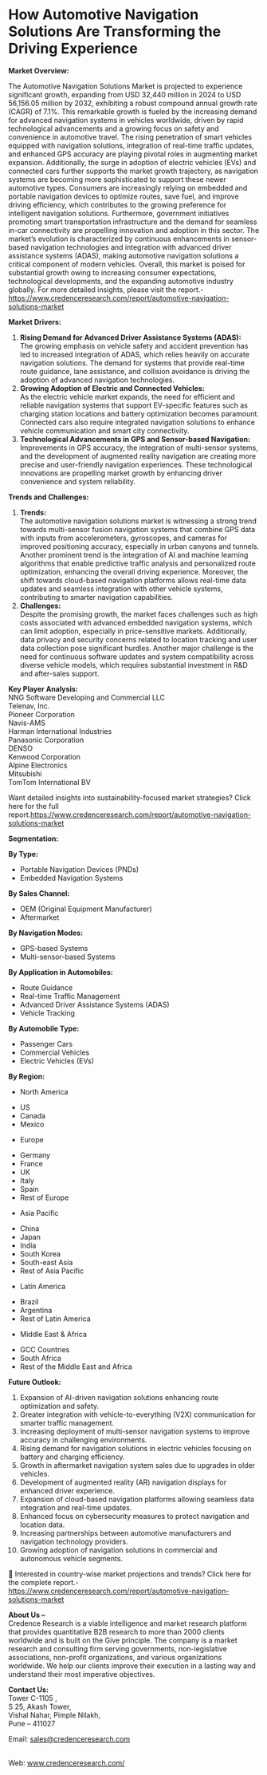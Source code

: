 # How Automotive Navigation Solutions Are Transforming the Driving Experience


<p><strong>Market Overview:</strong></p>
<p>The Automotive Navigation Solutions Market is projected to experience significant growth, expanding from USD 32,440 million in 2024 to USD 56,156.05 million by 2032, exhibiting a robust compound annual growth rate (CAGR) of 7.1%. This remarkable growth is fueled by the increasing demand for advanced navigation systems in vehicles worldwide, driven by rapid technological advancements and a growing focus on safety and convenience in automotive travel. The rising penetration of smart vehicles equipped with navigation solutions, integration of real-time traffic updates, and enhanced GPS accuracy are playing pivotal roles in augmenting market expansion. Additionally, the surge in adoption of electric vehicles (EVs) and connected cars further supports the market growth trajectory, as navigation systems are becoming more sophisticated to support these newer automotive types. Consumers are increasingly relying on embedded and portable navigation devices to optimize routes, save fuel, and improve driving efficiency, which contributes to the growing preference for intelligent navigation solutions. Furthermore, government initiatives promoting smart transportation infrastructure and the demand for seamless in-car connectivity are propelling innovation and adoption in this sector. The market&rsquo;s evolution is characterized by continuous enhancements in sensor-based navigation technologies and integration with advanced driver assistance systems (ADAS), making automotive navigation solutions a critical component of modern vehicles. Overall, this market is poised for substantial growth owing to increasing consumer expectations, technological developments, and the expanding automotive industry globally. For more detailed insights, please visit the report.-<a href="https://www.credenceresearch.com/report/automotive-navigation-solutions-market">https://www.credenceresearch.com/report/automotive-navigation-solutions-market</a></p>
<p><strong>Market Drivers:</strong></p>
<ol>
<li><strong> Rising Demand for Advanced Driver Assistance Systems (ADAS):</strong><br /> The growing emphasis on vehicle safety and accident prevention has led to increased integration of ADAS, which relies heavily on accurate navigation solutions. The demand for systems that provide real-time route guidance, lane assistance, and collision avoidance is driving the adoption of advanced navigation technologies.</li>
<li><strong> Growing Adoption of Electric and Connected Vehicles:</strong><br /> As the electric vehicle market expands, the need for efficient and reliable navigation systems that support EV-specific features such as charging station locations and battery optimization becomes paramount. Connected cars also require integrated navigation solutions to enhance vehicle communication and smart city connectivity.</li>
<li><strong> Technological Advancements in GPS and Sensor-based Navigation:</strong><br /> Improvements in GPS accuracy, the integration of multi-sensor systems, and the development of augmented reality navigation are creating more precise and user-friendly navigation experiences. These technological innovations are propelling market growth by enhancing driver convenience and system reliability.</li>
</ol>
<p><strong>Trends and Challenges:</strong></p>
<ol>
<li><strong> Trends:</strong><br /> The automotive navigation solutions market is witnessing a strong trend towards multi-sensor fusion navigation systems that combine GPS data with inputs from accelerometers, gyroscopes, and cameras for improved positioning accuracy, especially in urban canyons and tunnels. Another prominent trend is the integration of AI and machine learning algorithms that enable predictive traffic analysis and personalized route optimization, enhancing the overall driving experience. Moreover, the shift towards cloud-based navigation platforms allows real-time data updates and seamless integration with other vehicle systems, contributing to smarter navigation capabilities.</li>
<li><strong> Challenges:</strong><br /> Despite the promising growth, the market faces challenges such as high costs associated with advanced embedded navigation systems, which can limit adoption, especially in price-sensitive markets. Additionally, data privacy and security concerns related to location tracking and user data collection pose significant hurdles. Another major challenge is the need for continuous software updates and system compatibility across diverse vehicle models, which requires substantial investment in R&amp;D and after-sales support.</li>
</ol>
<p><strong>Key Player Analysis:</strong><br /> NNG Software Developing and Commercial LLC<br /> Telenav, Inc.<br /> Pioneer Corporation<br /> Navis-AMS<br /> Harman International Industries<br /> Panasonic Corporation<br /> DENSO<br /> Kenwood Corporation<br /> Alpine Electronics<br /> Mitsubishi<br /> TomTom International BV</p>
<p>Want detailed insights into sustainability-focused market strategies? Click here for the full report.<a href="https://www.credenceresearch.com/report/automotive-navigation-solutions-market">https://www.credenceresearch.com/report/automotive-navigation-solutions-market</a></p>
<p><strong>Segmentation:</strong></p>
<p><strong>By Type:</strong></p>
<ul>
<li>Portable Navigation Devices (PNDs)</li>
<li>Embedded Navigation Systems</li>
</ul>
<p><strong>By Sales Channel:</strong></p>
<ul>
<li>OEM (Original Equipment Manufacturer)</li>
<li>Aftermarket</li>
</ul>
<p><strong>By Navigation Modes:</strong></p>
<ul>
<li>GPS-based Systems</li>
<li>Multi-sensor-based Systems</li>
</ul>
<p><strong>By Application in Automobiles:</strong></p>
<ul>
<li>Route Guidance</li>
<li>Real-time Traffic Management</li>
<li>Advanced Driver Assistance Systems (ADAS)</li>
<li>Vehicle Tracking</li>
</ul>
<p><strong>By Automobile Type:</strong></p>
<ul>
<li>Passenger Cars</li>
<li>Commercial Vehicles</li>
<li>Electric Vehicles (EVs)</li>
</ul>
<p><strong>By Region:</strong></p>
<ul>
<li>North America</li>
</ul>
<ul>
<li>US</li>
<li>Canada</li>
<li>Mexico</li>
</ul>
<ul>
<li>Europe</li>
</ul>
<ul>
<li>Germany</li>
<li>France</li>
<li>UK</li>
<li>Italy</li>
<li>Spain</li>
<li>Rest of Europe</li>
</ul>
<ul>
<li>Asia Pacific</li>
</ul>
<ul>
<li>China</li>
<li>Japan</li>
<li>India</li>
<li>South Korea</li>
<li>South-east Asia</li>
<li>Rest of Asia Pacific</li>
</ul>
<ul>
<li>Latin America</li>
</ul>
<ul>
<li>Brazil</li>
<li>Argentina</li>
<li>Rest of Latin America</li>
</ul>
<ul>
<li>Middle East &amp; Africa</li>
</ul>
<ul>
<li>GCC Countries</li>
<li>South Africa</li>
<li>Rest of the Middle East and Africa</li>
</ul>
<p><strong>Future Outlook:</strong></p>
<ol>
<li>Expansion of AI-driven navigation solutions enhancing route optimization and safety.</li>
<li>Greater integration with vehicle-to-everything (V2X) communication for smarter traffic management.</li>
<li>Increasing deployment of multi-sensor navigation systems to improve accuracy in challenging environments.</li>
<li>Rising demand for navigation solutions in electric vehicles focusing on battery and charging efficiency.</li>
<li>Growth in aftermarket navigation system sales due to upgrades in older vehicles.</li>
<li>Development of augmented reality (AR) navigation displays for enhanced driver experience.</li>
<li>Expansion of cloud-based navigation platforms allowing seamless data integration and real-time updates.</li>
<li>Enhanced focus on cybersecurity measures to protect navigation and location data.</li>
<li>Increasing partnerships between automotive manufacturers and navigation technology providers.</li>
<li>Growing adoption of navigation solutions in commercial and autonomous vehicle segments.</li>
</ol>
<p>📌 Interested in country-wise market projections and trends? Click here for the complete report.-<a href="https://www.credenceresearch.com/report/automotive-navigation-solutions-market">https://www.credenceresearch.com/report/automotive-navigation-solutions-market</a></p>
<p><strong>About Us &ndash;</strong><br /> Credence Research is a viable intelligence and market research platform that provides quantitative B2B research to more than 2000 clients worldwide and is built on the Give principle. The company is a market research and consulting firm serving governments, non-legislative associations, non-profit organizations, and various organizations worldwide. We help our clients improve their execution in a lasting way and understand their most imperative objectives.</p>
<p><strong>Contact Us:</strong><br /> Tower C-1105 ,<br /> S 25, Akash Tower,<br /> Vishal Nahar, Pimple Nilakh,<br /> Pune &ndash; 411027</p>
<p>Email: <a href="mailto:sales@credenceresearch.com">sales@credenceresearch.com</a></p>
<p><br /> Web: <a href="http://www.credenceresearch.com/">www.credenceresearch.com/</a></p>

